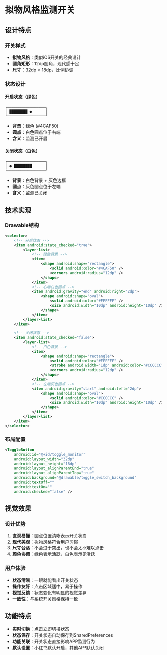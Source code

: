 # 拟物风格监测开关

## 设计特点

### 开关样式
- **拟物风格**：类似iOS开关的经典设计
- **圆角矩形**：12dp圆角，现代感十足
- **尺寸**：32dp × 18dp，比例协调

### 状态设计

#### 开启状态（绿色）
```
┌─────────────────┐
│ ████████ ●      │
└─────────────────┘
```
- **背景**：绿色 (#4CAF50)
- **圆点**：白色圆点位于右端
- **含义**：监测已开启

#### 关闭状态（白色）
```
┌─────────────────┐
│ ● ████████      │
└─────────────────┘
```
- **背景**：白色背景 + 灰色边框
- **圆点**：灰色圆点位于左端
- **含义**：监测已关闭

## 技术实现

### Drawable结构
```xml
<selector>
    <!-- 开启状态 -->
    <item android:state_checked="true">
        <layer-list>
            <!-- 绿色背景 -->
            <item>
                <shape android:shape="rectangle">
                    <solid android:color="#4CAF50" />
                    <corners android:radius="12dp" />
                </shape>
            </item>
            <!-- 右端白色圆点 -->
            <item android:gravity="end" android:right="2dp">
                <shape android:shape="oval">
                    <solid android:color="#FFFFFF" />
                    <size android:width="10dp" android:height="10dp" />
                </shape>
            </item>
        </layer-list>
    </item>
    
    <!-- 关闭状态 -->
    <item android:state_checked="false">
        <layer-list>
            <!-- 白色背景 -->
            <item>
                <shape android:shape="rectangle">
                    <solid android:color="#FFFFFF" />
                    <stroke android:width="1dp" android:color="#CCCCCC" />
                    <corners android:radius="12dp" />
                </shape>
            </item>
            <!-- 左端灰色圆点 -->
            <item android:gravity="start" android:left="2dp">
                <shape android:shape="oval">
                    <solid android:color="#CCCCCC" />
                    <size android:width="10dp" android:height="10dp" />
                </shape>
            </item>
        </layer-list>
    </item>
</selector>
```

### 布局配置
```xml
<ToggleButton
    android:id="@+id/toggle_monitor"
    android:layout_width="32dp"
    android:layout_height="18dp"
    android:layout_alignParentEnd="true"
    android:layout_alignParentTop="true"
    android:background="@drawable/toggle_switch_background"
    android:textOff=""
    android:textOn=""
    android:checked="false" />
```

## 视觉效果

### 设计优势
1. **直观易懂**：圆点位置清晰表示开关状态
2. **现代美观**：拟物风格符合用户习惯
3. **尺寸合适**：不会过于突出，也不会太小难以点击
4. **颜色协调**：绿色表示活跃，白色表示非活跃

### 用户体验
- **状态清晰**：一眼就能看出开关状态
- **操作友好**：点击区域适中，易于操作
- **视觉反馈**：状态变化有明显的视觉差异
- **一致性**：与系统开关风格保持一致

## 功能特点

- **实时切换**：点击立即切换状态
- **状态保存**：开关状态自动保存到SharedPreferences
- **功能关联**：开关状态直接影响APP监测行为
- **默认设置**：小红书默认开启，其他APP默认关闭 